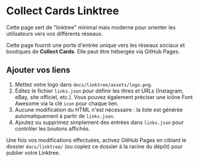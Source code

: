 # Collect Cards Linktree

Cette page sert de "linktree" minimal mais moderne pour orienter les utilisateurs vers vos différents réseaux.

Cette page fournit une porte d'entrée unique vers les réseaux sociaux et boutiques de **Collect Cards**. Elle peut être hébergée via GitHub Pages.

## Ajouter vos liens

1. Mettez votre logo dans `docs/linktree/assets/logo.png`.
2. Éditez le fichier `links.json` pour définir les titres et URLs (Instagram, eBay, site officiel, etc.).
   Vous pouvez également préciser une icône Font Awesome via la clé `icon` pour chaque lien.
3. Aucune modification du HTML n'est nécessaire : la liste est générée automatiquement à partir de `links.json`.
4. Ajoutez ou supprimez simplement des entrées dans `links.json` pour contrôler les boutons affichés.

Une fois vos modifications effectuées, activez GitHub Pages en ciblant le dossier `docs/linktree/` (ou copiez ce dossier à la racine du dépôt) pour publier votre Linktree.
